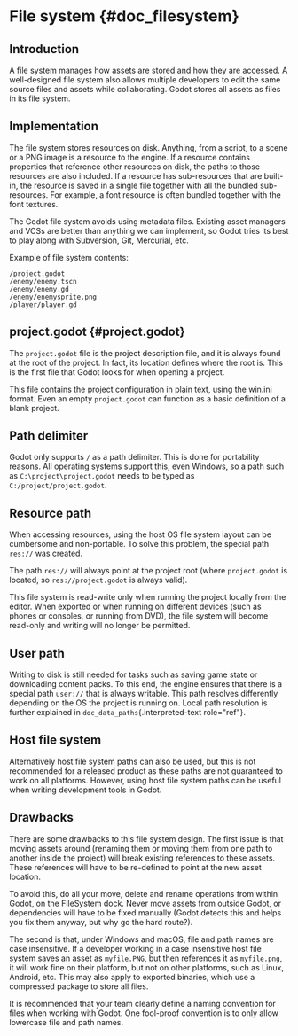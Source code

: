 # File system {#doc_filesystem}

## Introduction

A file system manages how assets are stored and how they are accessed. A
well-designed file system also allows multiple developers to edit the
same source files and assets while collaborating. Godot stores all
assets as files in its file system.

## Implementation

The file system stores resources on disk. Anything, from a script, to a
scene or a PNG image is a resource to the engine. If a resource contains
properties that reference other resources on disk, the paths to those
resources are also included. If a resource has sub-resources that are
built-in, the resource is saved in a single file together with all the
bundled sub-resources. For example, a font resource is often bundled
together with the font textures.

The Godot file system avoids using metadata files. Existing asset
managers and VCSs are better than anything we can implement, so Godot
tries its best to play along with Subversion, Git, Mercurial, etc.

Example of file system contents:

``` none
/project.godot
/enemy/enemy.tscn
/enemy/enemy.gd
/enemy/enemysprite.png
/player/player.gd
```

## project.godot {#project.godot}

The `project.godot` file is the project description file, and it is
always found at the root of the project. In fact, its location defines
where the root is. This is the first file that Godot looks for when
opening a project.

This file contains the project configuration in plain text, using the
win.ini format. Even an empty `project.godot` can function as a basic
definition of a blank project.

## Path delimiter

Godot only supports `/` as a path delimiter. This is done for
portability reasons. All operating systems support this, even Windows,
so a path such as `C:\project\project.godot` needs to be typed as
`C:/project/project.godot`.

## Resource path

When accessing resources, using the host OS file system layout can be
cumbersome and non-portable. To solve this problem, the special path
`res://` was created.

The path `res://` will always point at the project root (where
`project.godot` is located, so `res://project.godot` is always valid).

This file system is read-write only when running the project locally
from the editor. When exported or when running on different devices
(such as phones or consoles, or running from DVD), the file system will
become read-only and writing will no longer be permitted.

## User path

Writing to disk is still needed for tasks such as saving game state or
downloading content packs. To this end, the engine ensures that there is
a special path `user://` that is always writable. This path resolves
differently depending on the OS the project is running on. Local path
resolution is further explained in `doc_data_paths`{.interpreted-text
role="ref"}.

## Host file system

Alternatively host file system paths can also be used, but this is not
recommended for a released product as these paths are not guaranteed to
work on all platforms. However, using host file system paths can be
useful when writing development tools in Godot.

## Drawbacks

There are some drawbacks to this file system design. The first issue is
that moving assets around (renaming them or moving them from one path to
another inside the project) will break existing references to these
assets. These references will have to be re-defined to point at the new
asset location.

To avoid this, do all your move, delete and rename operations from
within Godot, on the FileSystem dock. Never move assets from outside
Godot, or dependencies will have to be fixed manually (Godot detects
this and helps you fix them anyway, but why go the hard route?).

The second is that, under Windows and macOS, file and path names are
case insensitive. If a developer working in a case insensitive host file
system saves an asset as `myfile.PNG`, but then references it as
`myfile.png`, it will work fine on their platform, but not on other
platforms, such as Linux, Android, etc. This may also apply to exported
binaries, which use a compressed package to store all files.

It is recommended that your team clearly define a naming convention for
files when working with Godot. One fool-proof convention is to only
allow lowercase file and path names.

